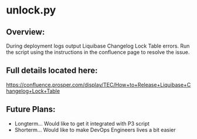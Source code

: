 # unlock.py

## Overview: 
During deployment logs output Liquibase Changelog Lock Table errors. Run the script using the instructions in the confluence page to resolve the issue. 

## Full details located here: 
https://confluence.prosper.com/display/TEC/How+to+Release+Liquibase+Changelog+Lock+Table

## Future Plans:
- Longterm... Would like to get it integrated with P3 script
- Shorterm... Would like to make DevOps Engineers lives a bit easier
